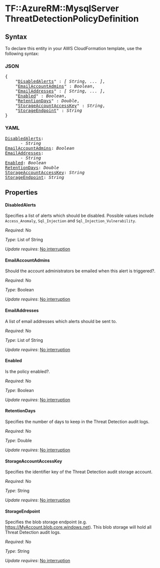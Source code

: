 # TF::AzureRM::MysqlServer ThreatDetectionPolicyDefinition

## Syntax

To declare this entity in your AWS CloudFormation template, use the following syntax:

### JSON

<pre>
{
    "<a href="#disabledalerts" title="DisabledAlerts">DisabledAlerts</a>" : <i>[ String, ... ]</i>,
    "<a href="#emailaccountadmins" title="EmailAccountAdmins">EmailAccountAdmins</a>" : <i>Boolean</i>,
    "<a href="#emailaddresses" title="EmailAddresses">EmailAddresses</a>" : <i>[ String, ... ]</i>,
    "<a href="#enabled" title="Enabled">Enabled</a>" : <i>Boolean</i>,
    "<a href="#retentiondays" title="RetentionDays">RetentionDays</a>" : <i>Double</i>,
    "<a href="#storageaccountaccesskey" title="StorageAccountAccessKey">StorageAccountAccessKey</a>" : <i>String</i>,
    "<a href="#storageendpoint" title="StorageEndpoint">StorageEndpoint</a>" : <i>String</i>
}
</pre>

### YAML

<pre>
<a href="#disabledalerts" title="DisabledAlerts">DisabledAlerts</a>: <i>
      - String</i>
<a href="#emailaccountadmins" title="EmailAccountAdmins">EmailAccountAdmins</a>: <i>Boolean</i>
<a href="#emailaddresses" title="EmailAddresses">EmailAddresses</a>: <i>
      - String</i>
<a href="#enabled" title="Enabled">Enabled</a>: <i>Boolean</i>
<a href="#retentiondays" title="RetentionDays">RetentionDays</a>: <i>Double</i>
<a href="#storageaccountaccesskey" title="StorageAccountAccessKey">StorageAccountAccessKey</a>: <i>String</i>
<a href="#storageendpoint" title="StorageEndpoint">StorageEndpoint</a>: <i>String</i>
</pre>

## Properties

#### DisabledAlerts

Specifies a list of alerts which should be disabled. Possible values include `Access_Anomaly`, `Sql_Injection` and `Sql_Injection_Vulnerability`.

_Required_: No

_Type_: List of String

_Update requires_: [No interruption](https://docs.aws.amazon.com/AWSCloudFormation/latest/UserGuide/using-cfn-updating-stacks-update-behaviors.html#update-no-interrupt)

#### EmailAccountAdmins

Should the account administrators be emailed when this alert is triggered?.

_Required_: No

_Type_: Boolean

_Update requires_: [No interruption](https://docs.aws.amazon.com/AWSCloudFormation/latest/UserGuide/using-cfn-updating-stacks-update-behaviors.html#update-no-interrupt)

#### EmailAddresses

A list of email addresses which alerts should be sent to.

_Required_: No

_Type_: List of String

_Update requires_: [No interruption](https://docs.aws.amazon.com/AWSCloudFormation/latest/UserGuide/using-cfn-updating-stacks-update-behaviors.html#update-no-interrupt)

#### Enabled

Is the policy enabled?.

_Required_: No

_Type_: Boolean

_Update requires_: [No interruption](https://docs.aws.amazon.com/AWSCloudFormation/latest/UserGuide/using-cfn-updating-stacks-update-behaviors.html#update-no-interrupt)

#### RetentionDays

Specifies the number of days to keep in the Threat Detection audit logs.

_Required_: No

_Type_: Double

_Update requires_: [No interruption](https://docs.aws.amazon.com/AWSCloudFormation/latest/UserGuide/using-cfn-updating-stacks-update-behaviors.html#update-no-interrupt)

#### StorageAccountAccessKey

Specifies the identifier key of the Threat Detection audit storage account.

_Required_: No

_Type_: String

_Update requires_: [No interruption](https://docs.aws.amazon.com/AWSCloudFormation/latest/UserGuide/using-cfn-updating-stacks-update-behaviors.html#update-no-interrupt)

#### StorageEndpoint

Specifies the blob storage endpoint (e.g. https://MyAccount.blob.core.windows.net). This blob storage will hold all Threat Detection audit logs.

_Required_: No

_Type_: String

_Update requires_: [No interruption](https://docs.aws.amazon.com/AWSCloudFormation/latest/UserGuide/using-cfn-updating-stacks-update-behaviors.html#update-no-interrupt)

